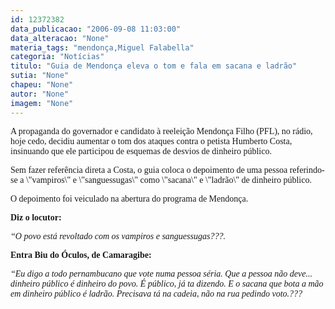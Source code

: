 ```yaml
---
id: 12372382
data_publicacao: "2006-09-08 11:03:00"
data_alteracao: "None"
materia_tags: "mendonça,Miguel Falabella"
categoria: "Notícias"
titulo: "Guia de Mendonça eleva o tom e fala em sacana e ladrão"
sutia: "None"
chapeu: "None"
autor: "None"
imagem: "None"
---
```

<p><P><FONT face=Verdana>A propaganda do governador e candidato à reeleição Mendonça Filho (PFL), no rádio, hoje cedo, decidiu aumentar o tom dos ataques contra o petista Humberto Costa, insinuando que ele participou de esquemas de desvios de dinheiro público.</FONT></P></p>
<p><P><FONT face=Verdana>Sem fazer referência direta a Costa, o guia coloca o depoimento de uma pessoa referindo-se a \"vampiros\" e \"sanguessugas\"&nbsp;como \"sacana\" e \"ladrão\" de dinheiro público.</FONT></P></p>
<p><P><FONT face=Verdana>O depoimento foi veiculado na abertura do programa de Mendonça.</FONT></P></p>
<p><P><FONT face=Verdana><STRONG>Diz o locutor:</STRONG></FONT></P></p>
<p><P><FONT face=Verdana><EM>“O povo está revoltado com os vampiros e sanguessugas???.</EM></FONT></P></p>
<p><P><FONT face=Verdana><STRONG>Entra Biu do Óculos, de Camaragibe:</STRONG></FONT></P></p>
<p><P><FONT face=Verdana><EM>“Eu digo a todo pernambucano que vote numa pessoa séria. Que a pessoa não deve... dinheiro público é dinheiro do povo. É público, já ta dizendo. E o sacana que bota a mão em dinheiro público é ladrão. Precisava tá na cadeia, não na rua pedindo voto.???</EM></FONT></P> </p>
